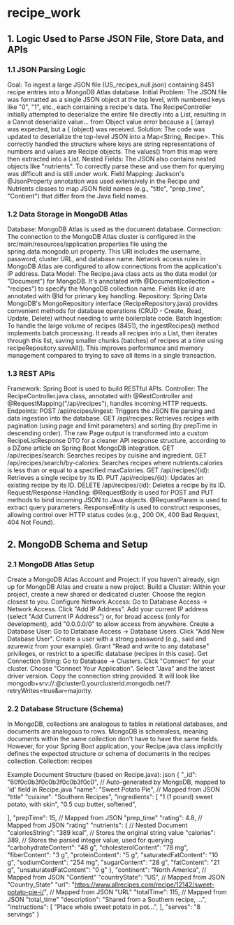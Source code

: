 # recipe_work

## 1. Logic Used to Parse JSON File, Store Data, and APIs
### 1.1 JSON Parsing Logic
Goal: To ingest a large JSON file (US_recipes_null.json) containing 8451 recipe entries into a MongoDB Atlas database.
Initial Problem: The JSON file was formatted as a single JSON object at the top level, with numbered keys like "0", "1", etc., each containing a recipe's data. The RecipeController initially attempted to deserialize the entire file directly into a List<Recipe>, resulting in a Cannot deserialize value... from Object value error because a [ (array) was expected, but a { (object) was received.
Solution: The code was updated to deserialize the top-level JSON into a Map<String, Recipe>. This correctly handled the structure where keys are string representations of numbers and values are Recipe objects. The values() from this map were then extracted into a List<Recipe>.
Nested Fields: The JSON also contains nested objects like "nutrients". To correctly parse these and use them for querying was difficult and is still under work.
Field Mapping: Jackson's @JsonProperty annotation was used extensively in the Recipe and Nutrients classes to map JSON field names (e.g., "title", "prep_time", "Contient") that differ from the Java field names. 

### 1.2 Data Storage in MongoDB Atlas
Database: MongoDB Atlas is used as the document database.
Connection: The connection to the MongoDB Atlas cluster is configured in the src/main/resources/application.properties file using the spring.data.mongodb.uri property. This URI includes the username, password, cluster URL, and database name. Network access rules in MongoDB Atlas are configured to allow connections from the application's IP address.
Data Model: The Recipe.java class acts as the data model (or "Document") for MongoDB. It's annotated with @Document(collection = "recipes") to specify the MongoDB collection name. Fields like id are annotated with @Id for primary key handling.
Repository: Spring Data MongoDB's MongoRepository interface (RecipeRepository.java) provides convenient methods for database operations (CRUD - Create, Read, Update, Delete) without needing to write boilerplate code.
Batch Ingestion: To handle the large volume of recipes (8451), the ingestRecipes() method implements batch processing. It reads all recipes into a List<Recipe>, then iterates through this list, saving smaller chunks (batches) of recipes at a time using recipeRepository.saveAll(). This improves performance and memory management compared to trying to save all items in a single transaction. 

### 1.3 REST APIs
Framework: Spring Boot is used to build RESTful APIs.
Controller: The RecipeController.java class, annotated with @RestController and @RequestMapping("/api/recipes"), handles incoming HTTP requests.
Endpoints:
POST /api/recipes/ingest: Triggers the JSON file parsing and data ingestion into the database.
GET /api/recipes: Retrieves recipes with pagination (using page and limit parameters) and sorting (by prepTime in descending order). The raw Page<Recipe> output is transformed into a custom RecipeListResponse DTO for a cleaner API response structure, according to a DZone article on Spring Boot MongoDB integration.
GET /api/recipes/search: Searches recipes by cuisine and ingredient.
GET /api/recipes/search/by-calories: Searches recipes where nutrients.calories is less than or equal to a specified maxCalories.
GET /api/recipes/{id}: Retrieves a single recipe by its ID.
PUT /api/recipes/{id}: Updates an existing recipe by its ID.
DELETE /api/recipes/{id}: Deletes a recipe by its ID.
Request/Response Handling: @RequestBody is used for POST and PUT methods to bind incoming JSON to Java objects. @RequestParam is used to extract query parameters. ResponseEntity is used to construct responses, allowing control over HTTP status codes (e.g., 200 OK, 400 Bad Request, 404 Not Found). 

## 2. MongoDB Schema and Setup
### 2.1 MongoDB Atlas Setup
Create a MongoDB Atlas Account and Project: If you haven't already, sign up for MongoDB Atlas and create a new project.
Build a Cluster: Within your project, create a new shared or dedicated cluster. Choose the region closest to you.
Configure Network Access:
Go to Database Access -> Network Access.
Click "Add IP Address".
Add your current IP address (select "Add Current IP Address") or, for broad access (only for development), add "0.0.0.0/0" to allow access from anywhere.
Create a Database User:
Go to Database Access -> Database Users.
Click "Add New Database User".
Create a user with a strong password (e.g., said and azurewiz from your example).
Grant "Read and write to any database" privileges, or restrict to a specific database (recipes in this case).
Get Connection String:
Go to Database -> Clusters.
Click "Connect" for your cluster.
Choose "Connect Your Application".
Select "Java" and the latest driver version.
Copy the connection string provided. It will look like mongodb+srv://<username>:<password>@cluster0.yourclusterid.mongodb.net/?retryWrites=true&w=majority. 

### 2.2 Database Structure (Schema)

In MongoDB, collections are analogous to tables in relational databases, and documents are analogous to rows. MongoDB is schemaless, meaning documents within the same collection don't have to have the same fields. However, for your Spring Boot application, your Recipe.java class implicitly defines the expected structure or schema of documents in the recipes collection. 
Collection: recipes

Example Document Structure (based on Recipe.java):
json
{
  "_id": "60f0c0b3f0c0b3f0c0b3f0c0", // Auto-generated by MongoDB, mapped to 'id' field in Recipe.java
  "name": "Sweet Potato Pie", // Mapped from JSON "title"
  "cuisine": "Southern Recipes",
  "ingredients": [
    "1 (1 pound) sweet potato, with skin",
    "0.5 cup butter, softened",
    
  ],
  "prepTime": 15, // Mapped from JSON "prep_time"
  "rating": 4.8, // Mapped from JSON "rating"
  "nutrients": { // Nested Document
    "caloriesString": "389 kcal", // Stores the original string value
    "calories": 389, // Stores the parsed integer value, used for querying
    "carbohydrateContent": "48 g",
    "cholesterolContent": "78 mg",
    "fiberContent": "3 g",
    "proteinContent": "5 g",
    "saturatedFatContent": "10 g",
    "sodiumContent": "254 mg",
    "sugarContent": "28 g",
    "fatContent": "21 g",
    "unsaturatedFatContent": "0 g"
  },
  "continent": "North America", // Mapped from JSON "Contient"
  "countryState": "US", // Mapped from JSON "Country_State"
  "url": "https://www.allrecipes.com/recipe/12142/sweet-potato-pie-i/", // Mapped from JSON "URL"
  "totalTime": 115, // Mapped from JSON "total_time"
  "description": "Shared from a Southern recipe, ...",
  "instructions": [
    "Place whole sweet potato in pot...",
  ],
  "serves": "8 servings"
}



